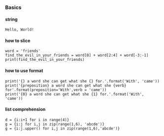 ### Basics
#### string
```Hello, World!```

#### how to slice
```word = 'friends'``` <br/>
```find_the_evil_in_your_friends = word[0] + word[2:4] + word[-3:-1]```<br/>
```print(find_the_evil_in_your_friends)```

#### how to use format
```print('{} a word she can get what she {} for.'.format('With', 'came'))``` <br/>
```print('{preposition} a word she can get what she {verb} for'.format(preposition='With',verb = 'came'))```<br/>
```print('{0} a word she can get what she {1} for.'.format('With', 'came'))```

#### list comprehension
```d = {i:i+1 for i in range(4)}``` <br/>
```g = {i:j for i,j in zip(range(1,6), 'abcde')}```<br/>
```g = {i:j.upper() for i,j in zip(range(1,6),'abcde')}```
